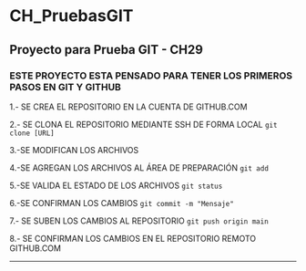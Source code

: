# CH_PruebasGIT
## Proyecto para Prueba GIT - CH29


### ESTE PROYECTO ESTA PENSADO PARA TENER LOS PRIMEROS PASOS EN GIT Y GITHUB

1.- SE CREA EL REPOSITORIO EN LA CUENTA DE GITHUB.COM

2.- SE CLONA EL REPOSITORIO MEDIANTE SSH DE FORMA LOCAL `git clone [URL]`

3.-SE MODIFICAN LOS ARCHIVOS

4.-SE AGREGAN LOS ARCHIVOS AL ÁREA DE PREPARACIÓN `git add`

5.-SE VALIDA EL ESTADO DE LOS ARCHIVOS `git status`

6.-SE CONFIRMAN LOS CAMBIOS `git commit -m "Mensaje"`

7.- SE SUBEN LOS CAMBIOS AL REPOSITORIO `git push origin main`

8.- SE CONFIRMAN LOS CAMBIOS EN EL REPOSITORIO REMOTO GITHUB.COM


---
